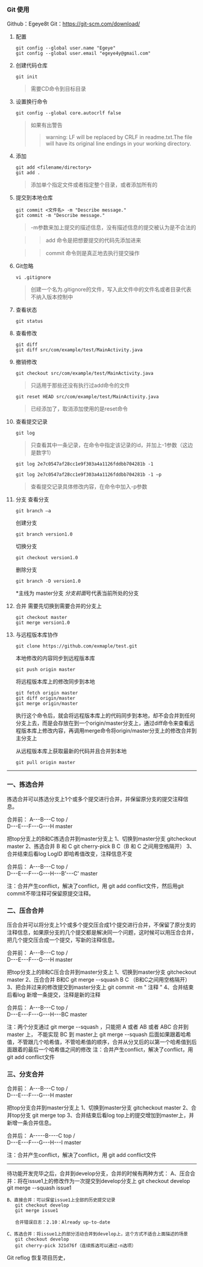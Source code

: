 ### Git 使用

Github：Egeye8t
Git：<https://git-scm.com/download/> 

1. 配置
	``` git
	git config --global user.name "Egeye"
	git config --global user.email "egeye4y@gmail.com"
	```
	
2. 创建代码仓库 
	``` git
	git init
	```
	> 需要CD命令到目标目录

3. 设置换行命令
	``` git
	git config --global core.autocrlf false 
	```
	> 如果有出警告
	>> warning: LF will be replaced by CRLF in readme.txt.The file will have its original line endings in your working directory.

	
4. 添加
	``` git
	git add <filename/directory>
	git add .
	```
	> 添加单个指定文件或者指定整个目录，或者添加所有的

5. 提交到本地仓库
	``` git
	git commit <文件名> -m "Describe message."
	git commit -m "Describe message."
	```
	> -m参数来加上提交的描述信息，没有描述信息的提交被认为是不合法的
	
	>> add 命令是把想要提交的代码先添加进来
	
	>> commit 命令则是真正地去执行提交操作


6. Git忽略
	``` git
	vi .gitignore
	```
	> 创建一个名为.gitignore的文件，写入此文件中的文件名或者目录代表不纳入版本控制中

7. 查看状态
	``` git
	git status
	```

8. 查看修改
	``` git
	git diff
	git diff src/com/example/test/MainActivity.java
	```

9. 撤销修改

	``` git
	git checkout src/com/example/test/MainActivity.java
	```
	> 只适用于那些还没有执行过add命令的文件

	``` git
	git reset HEAD src/com/example/test/MainActivity.java
	```
	> 已经添加了，取消添加使用的是reset命令

10. 查看提交记录
	``` git
	git log
	```
	> 只查看其中一条记录，在命令中指定该记录的id，并加上-1参数（这边是数字1）

	``` git
	git log 2e7c0547af28cc1e9f303a4a1126fddbb704281b -1
	```
	
	``` git
	git log 2e7c0547af28cc1e9f303a4a1126fddbb704281b -1 –p
	```
	> 查看提交记录具体修改内容，在命令中加入-p参数

11. 分支
	查看分支
	``` git
	git branch –a
	```
	创建分支
	``` git
	git branch version1.0
	```

	切换分支
	``` git
	git checkout version1.0
	```

	删除分支
	``` git
	git branch -D version1.0
	```

	*主线为 master分支
	*分支前面*号代表当前所处的分支



12. 合并
	需要先切换到需要合并的分支上
	``` git
	git checkout master
	git merge version1.0
	```

13. 与远程版本库协作
	``` git
	git clone https://github.com/exmaple/test.git
	```
	 本地修改的内容同步到远程版本库
	``` git
	git push origin master
	```

	将远程版本库上的修改同步到本地
	``` git
	git fetch origin master
	git diff origin/master
	git merge origin/master
	```
	执行这个命令后，就会将远程版本库上的代码同步到本地，却不会合并到任何分支上去，而是会存放在到一个origin/master分支上，通过diff命令来查看远程版本库上修改内容，再调用merge命令将origin/master分支上的修改合并到主分支上


	从远程版本库上获取最新的代码并且合并到本地
	``` git
	git pull origin master
	```

***
### 一、拣选合并

拣选合并可以拣选分支上1个或多个提交进行合并，并保留原分支的提交注释信息。

合并前：
             A---B---C      top
         /        
    D---E---F---G---H    master
 
把top分支上的B和C拣选合并到master分支上
1、切换到master分支
gitcheckout master
2、拣选合并 B 和 C
git cherry-pick B C（B 和 C 之间用空格隔开）
3、合并结束后看log
LogID 即哈希值改变，注释信息不变

合并后： 
             A---B---C      top
         /        
    D---E---F---G---H---B'---C'   master

注：合并产生conflict，解决了conflict，用 git add  conflict文件，然后用git commit不带注释可保留原提交注释。


### 二、压合合并

压合合并可以将分支上1个或多个提交压合成1个提交进行合并，不保留了原分支的注释信息，如果原分支的几个提交都是解决同一个问题，这时候可以用压合合并，把几个提交压合成一个提交，写新的注释信息。

合并前：
          A---B---C      top
         /        
    D---E---F---G---H    master

把top分支上的B和C压合合并到master分支上
1、切换到master分支
gitcheckout master
2、压合合并 B和C
git merge --squash B C （B和C之间用空格隔开）
3、把合并过来的修改提交到master分支上
git commit -m " 注释 "
4、合并结束后看log
新增一条提交，注释是新的注释

合并后：
          A---B---C      top
         /        
    D---E---F---G---H---BC    master

注：两个分支通过  git merge --squash ，只能把 A 或者 AB 或者 ABC 合并到master 上， 不能实现  BC 到 master上
git merge --squash 后面如果跟着哈希值，不管跟几个哈希值，不管哈希值的顺序，合并从分叉后的以第一个哈希值到后面跟着的最后一个哈希值之间的修改
注：合并产生conflict，解决了conflict，用 git add conflict文件

### 三、分支合并

合并前：
          A---B---C      top
         /        
    D---E---F---G---H    master

把top分支合并到master分支上
1、切换到master分支
gitcheckout master
2、合并top分支
git merge top
3、合并结束后看log
top上的提交增加到master上，并新增一条合并信息。

合并后：
          A-----B----C      top
         /            \
    D---E---F---G---H---I    master

注：合并产生conflict，解决了conflict，用 git add conflict文件


***
待功能开发完毕之后，合并到develop分支，合并的时候有两种方式： 
    A、压合合并：将在issue1上的修改作为一次提交到develop分支上 
       git checkout develop 
       git merge --squash issue1

    B、直接合并：可以保留issue1上全部的历史提交记录 
       git checkout develop 
       git merge issue1 

       合并错误日志：2.10：Already up-to-date

    C、拣选合并：将issue1上的部分活动合并到develop上，这个方式不适合上面描述的场景 
       git checkout develop 
       git cherry-pick 321d76f（连续拣选可以通过-n选项） 


Git reflog 恢复项目历史，




